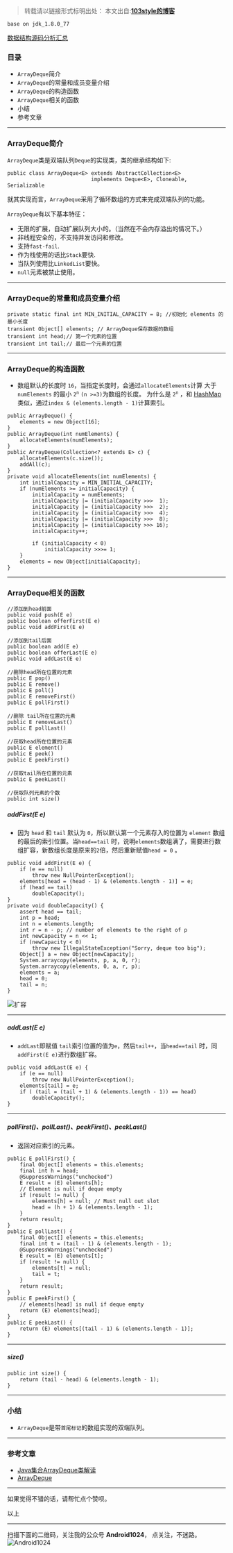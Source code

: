>转载请以链接形式标明出处： 
本文出自:[**103style的博客**](http://blog.csdn.net/lxk_1993) 

`base on jdk_1.8.0_77`

[数据结构源码分析汇总](https://www.jianshu.com/p/126a0fe5ace3)

### 目录
* `ArrayDeque`简介
* `ArrayDeque`的常量和成员变量介绍
* `ArrayDeque`的构造函数
* `ArrayDeque`相关的函数
* 小结
* 参考文章

---


### ArrayDeque简介
`ArrayDeque`类是双端队列`Deque`的实现类，类的继承结构如下:
```
public class ArrayDeque<E> extends AbstractCollection<E>
                           implements Deque<E>, Cloneable, Serializable
```
就其实现而言，`ArrayDeque`采用了循环数组的方式来完成双端队列的功能。 

`ArrayDeque`有以下基本特征：
  * 无限的扩展，自动扩展队列大小的。（当然在不会内存溢出的情况下。） 
  * 非线程安全的，不支持并发访问和修改。 
  * 支持`fast-fail`. 
  * 作为栈使用的话比`Stack`要快. 
  * 当队列使用比`LinkedList`要快。 
  * `null`元素被禁止使用。

---

### ArrayDeque的常量和成员变量介绍
```
private static final int MIN_INITIAL_CAPACITY = 8; //初始化 elements 的 最小长度
transient Object[] elements; // ArrayDeque保存数据的数组
transient int head;// 第一个元素的位置
transient int tail;// 最后一个元素的位置
```

---

### ArrayDeque的构造函数
* 数组默认的长度时 `16`，当指定长度时，会通过`allocateElements`计算 大于`numElements` 的最小 `2`<sup>`n`</sup>  `(n >=3)`为数组的长度。 为什么是 `2`<sup>`n`</sup> ，和 [HashMap](https://www.jianshu.com/p/d4fee00fe2f8) 类似，通过`index & (elements.length - 1)`计算索引。

```
public ArrayDeque() {
    elements = new Object[16];
}
public ArrayDeque(int numElements) {
    allocateElements(numElements);
}
public ArrayDeque(Collection<? extends E> c) {
    allocateElements(c.size());
    addAll(c);
}
private void allocateElements(int numElements) {
    int initialCapacity = MIN_INITIAL_CAPACITY;
    if (numElements >= initialCapacity) {
        initialCapacity = numElements;
        initialCapacity |= (initialCapacity >>>  1);
        initialCapacity |= (initialCapacity >>>  2);
        initialCapacity |= (initialCapacity >>>  4);
        initialCapacity |= (initialCapacity >>>  8);
        initialCapacity |= (initialCapacity >>> 16);
        initialCapacity++;

        if (initialCapacity < 0)    
            initialCapacity >>>= 1;
    }
    elements = new Object[initialCapacity];
}
```

---

### ArrayDeque相关的函数
```
//添加到head前面
public void push(E e)
public boolean offerFirst(E e)
public void addFirst(E e)

//添加到tail后面
public boolean add(E e)
public boolean offerLast(E e)
public void addLast(E e)

//删除head所在位置的元素
public E pop()
public E remove()
public E poll()
public E removeFirst()
public E pollFirst()

//删除 tail所在位置的元素
public E removeLast()
public E pollLast()

//获取head所在位置的元素
public E element()
public E peek()
public E peekFirst()

//获取tail所在位置的元素
public E peekLast()

//获取队列元素的个数
public int size()
```
#####  addFirst(E e)
* 因为 `head`  和 `tail` 默认为 `0`，所以默认第一个元素存入的位置为 `element` 数组的最后的索引位置。当`head==tail` 时，说明`elements`数组满了，需要进行数组扩容，新数组长度是原来的`2`倍，然后重新赋值`head = 0` 。
```
public void addFirst(E e) {
    if (e == null)
        throw new NullPointerException();
    elements[head = (head - 1) & (elements.length - 1)] = e;
    if (head == tail)
        doubleCapacity();
}
private void doubleCapacity() {
    assert head == tail;
    int p = head;
    int n = elements.length;
    int r = n - p; // number of elements to the right of p
    int newCapacity = n << 1;
    if (newCapacity < 0)
        throw new IllegalStateException("Sorry, deque too big");
    Object[] a = new Object[newCapacity];
    System.arraycopy(elements, p, a, 0, r);
    System.arraycopy(elements, 0, a, r, p);
    elements = a;
    head = 0;
    tail = n;
}
```
![扩容](https://upload-images.jianshu.io/upload_images/1709375-9d22a30da417345d.png?imageMogr2/auto-orient/strip%7CimageView2/2/w/1240)


---

#####  addLast(E e)
* `addLast`即赋值 `tail`索引位置的值为`e`，然后`tail++`，当`head==tail` 时，同`addFirst(E e)`进行数组扩容。
```
public void addLast(E e) {
    if (e == null)
        throw new NullPointerException();
    elements[tail] = e;
    if ( (tail = (tail + 1) & (elements.length - 1)) == head)
        doubleCapacity();
}
```

---

#####  pollFirst()、pollLast()、peekFirst()、peekLast()
* 返回对应索引的元素。
```
public E pollFirst() {
    final Object[] elements = this.elements;
    final int h = head;
    @SuppressWarnings("unchecked")
    E result = (E) elements[h];
    // Element is null if deque empty
    if (result != null) {
        elements[h] = null; // Must null out slot
        head = (h + 1) & (elements.length - 1);
    }
    return result;
}
public E pollLast() {
    final Object[] elements = this.elements;
    final int t = (tail - 1) & (elements.length - 1);
    @SuppressWarnings("unchecked")
    E result = (E) elements[t];
    if (result != null) {
        elements[t] = null;
        tail = t;
    }
    return result;
}
public E peekFirst() {
    // elements[head] is null if deque empty
    return (E) elements[head];
}
public E peekLast() {
    return (E) elements[(tail - 1) & (elements.length - 1)];
}
```

---

#####  size()
```
public int size() {
    return (tail - head) & (elements.length - 1);
}
```

---


### 小结
* `ArrayDeque`是带`首尾标记`的数组实现的双端队列。

---

### 参考文章
* [Java集合ArrayDeque类解读](https://blog.csdn.net/wangyang1354/article/details/57081920)
* [ArrayDeque](https://www.jianshu.com/p/2f633feda6fb)

---

如果觉得不错的话，请帮忙点个赞呗。

以上

---

扫描下面的二维码，关注我的公众号 **Android1024**， 点关注，不迷路。
![Android1024](https://upload-images.jianshu.io/upload_images/1709375-84aaffe67e21a7e9.jpg?imageMogr2/auto-orient/strip%7CimageView2/2/w/1240)
